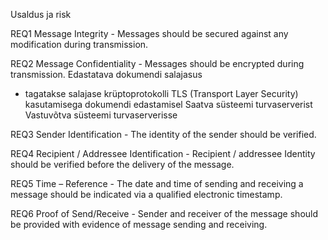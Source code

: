 Usaldus ja risk




REQ1 Message Integrity - Messages should be secured against any modification during transmission.

REQ2 Message Confidentiality - Messages should be encrypted during transmission.
Edastatava dokumendi salajasus
  - tagatakse salajase krüptoprotokolli TLS (Transport Layer Security) kasutamisega dokumendi edastamisel Saatva süsteemi turvaserverist Vastuvõtva süsteemi turvaserverisse 

REQ3 Sender Identification - The identity of the sender should be verified.

REQ4 Recipient / Addressee Identification - Recipient / addressee Identity should be verified before the delivery of the message.

REQ5 Time – Reference - The date and time of sending and receiving a message should be indicated via a qualified electronic timestamp.

REQ6 Proof of Send/Receive - Sender and receiver of the message should be provided with evidence of message sending and receiving.

